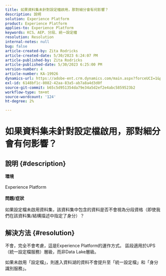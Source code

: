 ```yaml
---
title: 如果資料集未針對設定檔啟用，那對細分會有何影響？
description: 說明
solution: Experience Platform
product: Experience Platform
applies-to: Experience Platform
keywords: KCS、AEP、分段、統一設定檔
resolution: Resolution
internal-notes: null
bug: false
article-created-by: Zita Rodricks
article-created-date: 5/30/2023 6:24:07 PM
article-published-by: Zita Rodricks
article-published-date: 5/30/2023 6:25:00 PM
version-number: 4
article-number: KA-19926
dynamics-url: https://adobe-ent.crm.dynamics.com/main.aspx?forceUCI=1&pagetype=entityrecord&etn=knowledgearticle&id=ae024c24-17ff-ed11-8f6e-6045bd006b25
exl-id: 6148bf1c-8082-42aa-83a5-ab7a8a4d3d0f
source-git-commit: b65c5d951354da79e34a5d2ef2e4abc5859523b2
workflow-type: tm+mt
source-wordcount: '124'
ht-degree: 2%

---
```


# 如果資料集未針對設定檔啟用，那對細分會有何影響？

## 說明 {#description}

<b>環境</b><br><br>Experience Platform<br><br><b>問題/症狀</b><br><br>如果設定檔未啟用資料集，該資料集中包含的資料是否不會視為分段資格（即使我們在該資料集/結構描述中指定了身分）？<br>

## 解決方法 {#resolution}


不會，完全不會考慮，這是Experience Platform的運作方式。 區段適用於UPS （統一設定檔服務）層級，而非Data Lake層級。

如果未啟用「設定檔」，則進入資料湖的資料不會提升至「統一設定檔」和「身分識別服務」。
